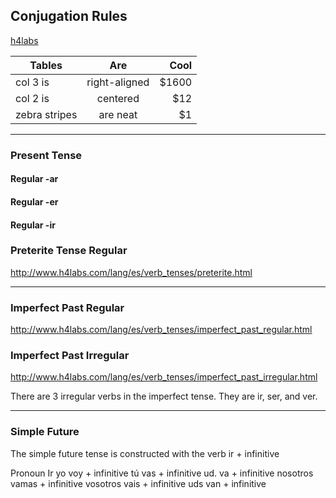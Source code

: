 ## Conjugation Rules

[h4labs](http://www.h4labs.com/lang/es/index.html)


| Tables        | Are           | Cool  |
| ------------- |:-------------:| -----:|
| col 3 is      | right-aligned | $1600 |
| col 2 is      | centered      |   $12 |
| zebra stripes | are neat      |    $1 |

---

### Present Tense 

#### Regular -ar


#### Regular -er

#### Regular -ir

### Preterite Tense Regular

http://www.h4labs.com/lang/es/verb_tenses/preterite.html

---

### Imperfect Past Regular

http://www.h4labs.com/lang/es/verb_tenses/imperfect_past_regular.html

### Imperfect Past Irregular

http://www.h4labs.com/lang/es/verb_tenses/imperfect_past_irregular.html

There are 3 irregular verbs in the imperfect tense. They are ir, ser, and ver.


---
### Simple Future

The simple future tense is constructed with the verb ir + infinitive

Pronoun	Ir
yo	voy + infinitive
tú	vas + infinitive
ud.	va + infinitive
nosotros	vamas + infinitive
vosotros	vais + infinitive
uds	van + infinitive
